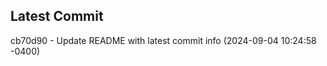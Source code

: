 
## Latest Commit
cb70d90 - Update README with latest commit info (2024-09-04 10:24:58 -0400) <Yunxi-Zhou>
